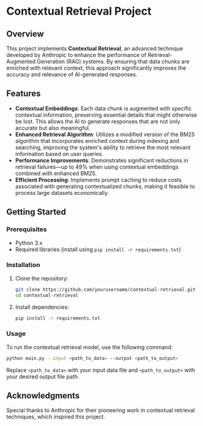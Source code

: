 # Contextual Retrieval Project

## Overview

This project implements **Contextual Retrieval**, an advanced technique developed by Anthropic to enhance the performance of Retrieval-Augmented Generation (RAG) systems. By ensuring that data chunks are enriched with relevant context, this approach significantly improves the accuracy and relevance of AI-generated responses.

## Features

- **Contextual Embeddings**: Each data chunk is augmented with specific contextual information, preserving essential details that might otherwise be lost. This allows the AI to generate responses that are not only accurate but also meaningful.
- **Enhanced Retrieval Algorithm**: Utilizes a modified version of the BM25 algorithm that incorporates enriched context during indexing and searching, improving the system's ability to retrieve the most relevant information based on user queries.
- **Performance Improvements**: Demonstrates significant reductions in retrieval failures—up to 49% when using contextual embeddings combined with enhanced BM25.
- **Efficient Processing**: Implements prompt caching to reduce costs associated with generating contextualized chunks, making it feasible to process large datasets economically.

## Getting Started

### Prerequisites

- Python 3.x
- Required libraries (install using `pip install -r requirements.txt`)

### Installation

1. Clone the repository:
   ```bash
   git clone https://github.com/yourusername/contextual-retrieval.git
   cd contextual-retrieval
   ```

2. Install dependencies:
   ```bash
   pip install -r requirements.txt
   ```

### Usage

To run the contextual retrieval model, use the following command:

```bash
python main.py --input <path_to_data> --output <path_to_output>
```

Replace `<path_to_data>` with your input data file and `<path_to_output>` with your desired output file path.

## Acknowledgments

Special thanks to Anthropic for their pioneering work in contextual retrieval techniques, which inspired this project.
